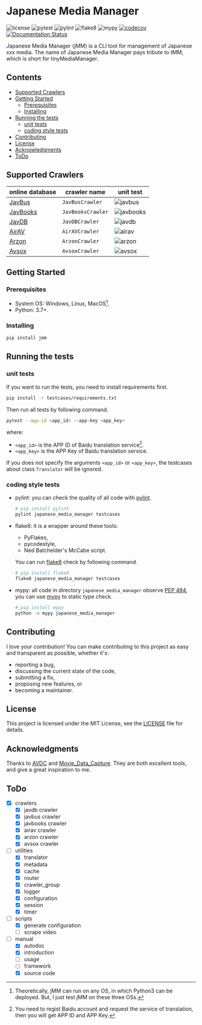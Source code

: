 # Japanese Media Manager

![license](https://img.shields.io/badge/license-MIT-green)
![pytest](https://github.com/zqmillet/japanese_media_manager/actions/workflows/pytest.yml/badge.svg)
![pylint](https://github.com/zqmillet/japanese_media_manager/actions/workflows/pylint.yml/badge.svg)
![flake8](https://github.com/zqmillet/japanese_media_manager/actions/workflows/flake8.yml/badge.svg)
![mypy](https://github.com/zqmillet/japanese_media_manager/actions/workflows/mypy.yml/badge.svg)
[![codecov](https://codecov.io/gh/zqmillet/japanese_media_manager/branch/main/graph/badge.svg?token=XV3ZZ6JX15)](https://codecov.io/gh/zqmillet/japanese_media_manager)
[![Documentation Status](https://readthedocs.org/projects/japanese-media-manager/badge/?version=latest)](https://japanese-media-manager.readthedocs.io/zh_CN/latest/?badge=latest)

Japanese Media Manager (jMM) is a CLI tool for management of Japanese xxx media. The name of Japanese Media Manager pays tribute to tMM, which is short for tinyMediaManager.

## Contents

<!-- vim-markdown-toc GFM -->

* [Supported Crawlers](#supported-crawlers)
* [Getting Started](#getting-started)
    * [Prerequisites](#prerequisites)
    * [Installing](#installing)
* [Running the tests](#running-the-tests)
    * [unit tests](#unit-tests)
    * [coding style tests](#coding-style-tests)
* [Contributing](#contributing)
* [License](#license)
* [Acknowledgments](#acknowledgments)
* [ToDo](#todo)

<!-- vim-markdown-toc -->

## Supported Crawlers 

| online database | crawler name | unit test |
| --- | --- | --- |
| [JavBus](https://www.javbus.com/) | `JavBusCrawler` | ![javbus](https://github.com/zqmillet/japanese_media_manager/actions/workflows/crawler_javbus.yml/badge.svg) |
| [JavBooks](https://jmvbt.com/) | `JavBooksCrawler` | ![javbooks](https://github.com/zqmillet/japanese_media_manager/actions/workflows/crawler_javbooks.yml/badge.svg) |
| [JavDB](https://www.javdb36.com/) | `JavDBCrawler` | ![javdb](https://github.com/zqmillet/japanese_media_manager/actions/workflows/crawler_javdb.yml/badge.svg) |
| [AirAV](https://cn.airav.wiki/) | `AirAVCrawler` | ![airav](https://github.com/zqmillet/japanese_media_manager/actions/workflows/crawler_airav.yml/badge.svg) |
| [Arzon](https://www.arzon.jp/) | `ArzonCrawler` | ![arzon](https://github.com/zqmillet/japanese_media_manager/actions/workflows/crawler_arzon.yml/badge.svg) |
| [Avsox](https://avsox.monster/) | `AvsoxCrawler` | ![avsox](https://github.com/zqmillet/japanese_media_manager/actions/workflows/crawler_avsox.yml/badge.svg) |

## Getting Started

### Prerequisites

- System OS: Windows, Linux, MacOS[^1].
- Python: 3.7+.

### Installing

``` bash
pip install jmm
```

## Running the tests

### unit tests

If you want to run the tests, you need to install requirements first.

``` bash
pip install -r testcases/requirements.txt
```

Then run all tests by following command.

``` bash
pytest --app-id <app_id> --app-key <app_key>
```

where:

- `<app_id>` is the APP ID of Baidu translation service[^2].
- `<app_key>` is the APP Key of Baidu translation service.

If you does not specify the arguments `<app_id>` or `<app_key>`, the testcases about class `Translator` will be ignored.

### coding style tests

- pylint: you can check the quality of all code with [pylint](https://pylint.org/).

  ``` bash
  # pip install pylint
  pylint japanese_media_manager testcases
  ```

- flake8: it is a wrapper around these tools:

  - PyFlakes,
  - pycodestyle,
  - Ned Batchelder's McCabe script.

  You can run [flake8](https://flake8.pycqa.org/en/latest/) check by following command.

  ``` bash
  # pip install flake8
  flake8 japanese_media_manager testcases
  ```

- mypy: all code in directory `japanese_media_manager` observe [PEP 484](https://www.python.org/dev/peps/pep-0484/), you can use [mypy](http://mypy-lang.org/) to static type check.

  ``` bash
  # pip install mypy
  python -m mypy japanese_media_manager
  ```

## Contributing

I love your contribution! You can make contributing to this project as easy and transparent as possible, whether it's:

- reporting a bug,
- discussing the current state of the code,
- submitting a fix,
- proposing new features, or
- becoming a maintainer.

## License

This project is licensed under the MIT License, see the [LICENSE](LICENSE) file for details.

## Acknowledgments

Thanks to [AVDC](https://github.com/moyy996/AVDC) and [Movie_Data_Capture](https://github.com/yoshiko2/Movie_Data_Capture). They are both excellent tools, and give a great inspiration to me. 

## ToDo

- [x] crawlers
  - [x] javdb crawler
  - [x] javbus crawler
  - [x] javbooks crawler
  - [x] airav crawler
  - [x] arzon crawler
  - [x] avsox crawler
- [ ] utilities
  - [x] translator
  - [x] metadata
  - [x] cache
  - [x] router
  - [x] crawler_group
  - [x] logger
  - [x] configuration
  - [x] session
  - [x] timer
- [ ] scripts
  - [x] generate configuration
  - [ ] scrape video
- [ ] manual
  - [x] autodoc
  - [x] introduction
  - [ ] usage
  - [ ] framework
  - [x] source code

[^1]: Theoretically, jMM can run on any OS, in which Python3 can be deployed. But, I just test jMM on these three OSs.
[^2]: You need to regist Baidu account and request the service of translation, then you will get APP ID and APP Key.
